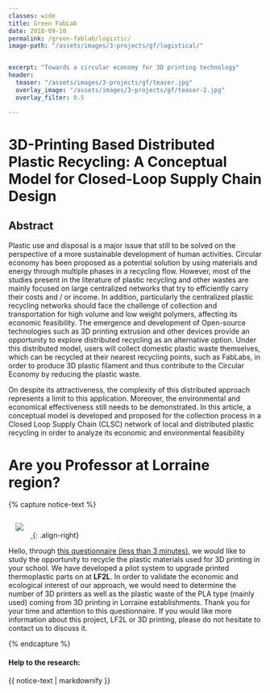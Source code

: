 ```yaml
---
classes: wide
title: Green FabLab
date: 2018-09-10
permalink: /green-fablab/logistic/
image-path: "/assets/images/3-projects/gf/logistical/"


excerpt: "Towards a circular economy for 3D printing technology"
header:
  teaser: "/assets/images/3-projects/gf/teaser.jpg"
  overlay_image: "/assets/images/3-projects/gf/teaser-2.jpg"
  overlay_filter: 0.5

---
```


# 3D-Printing Based Distributed Plastic Recycling: A Conceptual Model for Closed-Loop Supply Chain Design

## Abstract
Plastic use and disposal is a major issue that still to be solved on
the perspective of a more sustainable development of human
activities. Circular economy has been proposed as a potential solution by using materials and energy through multiple phases in a recycling flow. However, most of the studies present in the literature of plastic recycling and other wastes are mainly focused on large centralized networks that try to efficiently carry their costs and / or income. In addition, particularly
the centralized plastic recycling networks should face the challenge of collection and transportation for high volume and low weight polymers, affecting its economic feasibility. 
The emergence and development of Open-source technologies such as 3D printing extrusion and other devices provide an opportunity to explore distributed recycling as an alternative option. Under this distributed model, users will collect domestic plastic waste themselves, which can be recycled at their nearest recycling points, such as FabLabs, in order to produce 3D plastic filament and thus contribute to the Circular Economy by reducing the plastic waste.

On despite its attractiveness, the complexity of this distributed
approach represents a limit to this application. Moreover, the environmental and economical effectiveness still needs to be demonstrated. In this article, a conceptual model is developed and proposed for the collection process in a Closed Loop Supply Chain (CLSC) network of local and distributed plastic recycling in order to analyze its economic and environmental feasibility



# Are you Professor at Lorraine region?

{% capture notice-text %}

[<img src="{{ site.baseurl|append:page.image-path|append:'encuesta.png'}}" style="margin: 1em;">
](https://goo.gl/forms/2KESgsDo11gtwXAC2)
{: .align-right}

Hello, through [this questionnaire (less than 3 minutes)](https://goo.gl/forms/2KESgsDo11gtwXAC2), we would like to study the opportunity to recycle the plastic materials used for 3D printing in your school.
We have developed a pilot system to upgrade printed thermoplastic parts on at **LF2L**. 
In order to validate the economic and ecological interest of our approach, we would need to determine the number of 3D printers as well as the plastic waste of the PLA type (mainly used) coming from 3D printing in Lorraine establishments. 
Thank you for your time and attention to this questionnaire. If you would like more information about this project, LF2L or 3D printing, please do not hesitate to contact us to discuss it. 

{% endcapture %}



<div class="notice--info">
  <h4>Help to the research:</h4>

  {{ notice-text | markdownify }}
</div>


